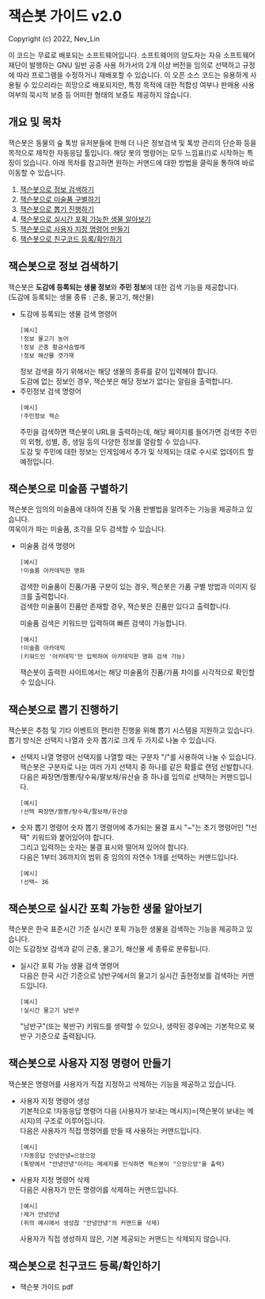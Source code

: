 # 잭슨봇 가이드 v2.0

Copyright (c) 2022, Nev_Lin

이 코드는 무료로 배포되는 소프트웨어입니다. 소프트웨어의 양도자는 자유 소프트웨어 재단이 발행하는 GNU 일반 공중 사용 허가서의 2개 이상 버전을 임의로 선택하고 규정에 따라 프로그램을 수정하거나 재배포할 수 있습니다. 이 오픈 소스 코드는 유용하게 사용될 수 있으리라는 희망으로 배포되지만, 특정 목적에 대한 적합성 여부나 판매용 사용 여부의 묵시적 보증 등 어떠한 형태의 보증도 제공하지 않습니다.

## 개요 및 목차
잭슨봇은 동물의 숲 톡방 유저분들에 한해 더 나은 정보검색 및 톡방 관리의 단순화 등을 목적으로 제작한 자동응답 툴입니다. 해당 봇의 명령어는 모두 느낌표(!)로 시작하는 특징이 있습니다. 아래 목차를 참고하면 원하는 커맨드에 대한 방법을 클릭을 통하여 바로 이동할 수 있습니다.

 1. [잭슨봇으로 정보 검색하기](#잭슨봇으로-정보-검색하기)
 2. [잭슨봇으로 미술품 구별하기](#잭슨봇으로-미술품-구별하기)
 3. [잭슨봇으로 뽑기 진행하기](#잭슨봇으로-뽑기-진행하기)
 4. [잭슨봇으로 실시간 포획 가능한 생물 알아보기](#잭슨봇으로-실시간-포획-가능한-생물-알아보기)
 5. [잭슨봇으로 사용자 지정 명령어 만들기](#잭슨봇으로-사용자-지정-명령어-만들기)
 6. [잭슨봇으로 친구코드 등록/확인하기](#잭슨봇으로-친구코드-등록/확인하기)

## 잭슨봇으로 정보 검색하기

잭슨봇은 **도감에 등록되는 생물 정보**와 **주민 정보**에 대한 검색 기능을 제공합니다.  
(도감에 등록되는 생물 종류 : 곤충, 물고기, 해산물)
- 도감에 등록되는 생물 검색 명령어
  ```
  [예시]
  !정보 물고기 농어
  !정보 곤충 황금사슴벌레
  !정보 해산물 갯가재
  ```
  정보 검색을 하기 위해서는 해당 생물의 종류를 같이 입력해야 합니다.  
  도감에 없는 정보인 경우, 잭슨봇은 해당 정보가 없다는 알림을 출력합니다.
- 주민정보 검색 명령어
  ```
  [예시]
  !주민정보 잭슨
  ```
  주민을 검색하면 잭슨봇이 URL을 출력하는데, 해당 페이지를 들어가면 검색한 주민의 외형, 성별, 종, 생일 등의 다양한 정보를 열람할 수 있습니다.  
  도감 및 주민에 대한 정보는 인게임에서 추가 및 삭제되는 대로 수시로 업데이트 할 예정입니다.

## 잭슨봇으로 미술품 구별하기

잭슨봇은 임의의 미술품에 대하여 진품 및 가품 판별법을 알려주는 기능을 제공하고 있습니다.  
여욱이가 파는 미술품, 조각을 모두 검색할 수 있습니다.
- 미술품 검색 명령어
  ```
  [예시]
  !미술품 아카데믹한 명화
  ```
  검색한 미술품이 진품/가품 구분이 있는 경우, 잭슨봇은 가품 구별 방법과 이미지 링크를 출력합니다.  
  검색한 미술품이 진품만 존재할 경우, 잭슨봇은 진품만 있다고 출력합니다.</p>
  미술품 검색은 키워드만 입력하여 빠른 검색이 가능합니다.
  ```
  [예시]
  !미술품 아카데믹
  (키워드인 '아카데믹'만 입력하여 아카데믹한 명화 검색 가능)
  ```
  잭슨봇이 출력한 사이트에서는 해당 미술품의 진품/가품 차이를 시각적으로 확인할 수 있습니다.

## 잭슨봇으로 뽑기 진행하기

잭슨봇은 추첨 및 기타 이벤트의 편리한 진행을 위해 뽑기 시스템을 지원하고 있습니다.  
뽑기 방식은 선택지 나열과 숫자 뽑기로 크게 두 가지로 나눌 수 있습니다.
- 선택지 나열 명령어
  선택지를 나열할 때는 구분자 "/"를 사용하여 나눌 수 있습니다.  
  잭슨봇은 구분자로 나눈 여러 가지 선택지 중 하나를 같은 확률로 랜덤 선발합니다.  
  다음은 짜장면/짬뽕/탕수육/팔보채/유산슬 중 하나를 임의로 선택하는 커맨드입니다.
  ```
  [예시]
  !선택 짜장면/짬뽕/탕수육/팔보채/유산슬
  ```
  </p>
- 숫자 뽑기 명령어
  숫자 뽑기 명령어에 추가되는 물결 표시 "~"는 초기 명령어인 "!선택" 키워드와 붙어있어야 합니다.  
  그리고 입력하는 숫자는 물결 표시와 떨어져 있어야 합니다.  
  다음은 1부터 36까지의 범위 중 임의의 자연수 1개를 선택하는 커맨드입니다.
  ```
  [예시]
  !선택~ 36
  ```
  
## 잭슨봇으로 실시간 포획 가능한 생물 알아보기

잭슨봇은 한국 표준시간 기준 실시간 포획 가능한 생물을 검색하는 기능을 제공하고 있습니다.  
이는 도감정보 검색과 같이 곤충, 물고기, 해산물 세 종류로 분류됩니다.
- 실시간 포획 가능 생물 검색 명령어  
  다음은 한국 시간 기준으로 남반구에서의 물고기 실시간 출현정보를 검색하는 커맨드입니다.
  ```
  [예시]
  !실시간 물고기 남반구
  ```
  "남반구"(또는 북반구) 키워드를 생략할 수 있으나, 생략된 경우에는 기본적으로 북반구 기준으로 출력됩니다.
  
## 잭슨봇으로 사용자 지정 명령어 만들기

잭슨봇은 명령어를 사용자가 직접 지정하고 삭제하는 기능을 제공하고 있습니다.  
- 사용자 지정 명령어 생성  
  기본적으로 !자동응답 명령어 다음 (사용자가 보내는 메시지)=(잭슨봇이 보내는 메시지)의 구조로 이루어집니다.  
  다음은 사용자가 직접 명령어를 만들 때 사용하는 커맨드입니다.
  ```
  [예시]
  !자동응답 안녕안녕=으앙으앙
  (톡방에서 "안녕안녕"이라는 메세지를 인식하면 잭슨봇이 "으앙으앙"을 출력)
  ```
- 사용자 지정 명령어 삭제  
  다음은 사용자가 만든 명령어를 삭제하는 커맨드입니다.  
  ```
  [예시]
  !제거 안녕안녕
  (위의 예시에서 생성핝 "안녕안녕"의 커맨드를 삭제)
  ```
  사용자가 직접 생성하지 않은, 기본 제공되는 커맨드는 삭제되지 않습니다.
  
## 잭슨봇으로 친구코드 등록/확인하기
- 잭슨봇 가이드 pdf 
